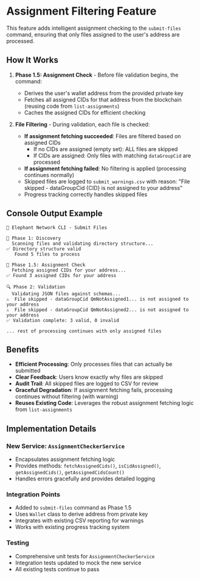 # Assignment Filtering Feature

This feature adds intelligent assignment checking to the `submit-files` command, ensuring that only files assigned to the user's address are processed.

## How It Works

1. **Phase 1.5: Assignment Check** - Before file validation begins, the command:
   - Derives the user's wallet address from the provided private key
   - Fetches all assigned CIDs for that address from the blockchain (reusing code from `list-assignments`)
   - Caches the assigned CIDs for efficient checking

2. **File Filtering** - During validation, each file is checked:
   - **If assignment fetching succeeded**: Files are filtered based on assigned CIDs
     - If no CIDs are assigned (empty set): ALL files are skipped
     - If CIDs are assigned: Only files with matching `dataGroupCid` are processed
   - **If assignment fetching failed**: No filtering is applied (processing continues normally)
   - Skipped files are logged to `submit_warnings.csv` with reason: "File skipped - dataGroupCid {CID} is not assigned to your address"
   - Progress tracking correctly handles skipped files

## Console Output Example

```
🐘 Elephant Network CLI - Submit Files

📁 Phase 1: Discovery
  Scanning files and validating directory structure...
✅ Directory structure valid
   Found 5 files to process

🔗 Phase 1.5: Assignment Check
  Fetching assigned CIDs for your address...
✅ Found 3 assigned CIDs for your address

🔍 Phase 2: Validation
  Validating JSON files against schemas...
⚠️  File skipped - dataGroupCid QmNotAssigned1... is not assigned to your address
⚠️  File skipped - dataGroupCid QmNotAssigned2... is not assigned to your address
✅ Validation complete: 3 valid, 0 invalid

... rest of processing continues with only assigned files
```

## Benefits

- **Efficient Processing**: Only processes files that can actually be submitted
- **Clear Feedback**: Users know exactly why files are skipped
- **Audit Trail**: All skipped files are logged to CSV for review
- **Graceful Degradation**: If assignment fetching fails, processing continues without filtering (with warning)
- **Reuses Existing Code**: Leverages the robust assignment fetching logic from `list-assignments`

## Implementation Details

### New Service: `AssignmentCheckerService`

- Encapsulates assignment fetching logic
- Provides methods: `fetchAssignedCids()`, `isCidAssigned()`, `getAssignedCids()`, `getAssignedCidsCount()`
- Handles errors gracefully and provides detailed logging

### Integration Points

- Added to `submit-files` command as Phase 1.5
- Uses `Wallet` class to derive address from private key
- Integrates with existing CSV reporting for warnings
- Works with existing progress tracking system

### Testing

- Comprehensive unit tests for `AssignmentCheckerService`
- Integration tests updated to mock the new service
- All existing tests continue to pass
